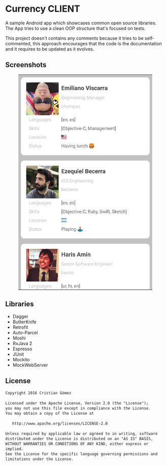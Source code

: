 Currency CLIENT
======

A sample Android app which showcases common open source libraries.
The App tries to use a clean OOP structure that's focused on tests.

This project doesn't contains any comments because it tries to be self-commented, this approach 
encourages that the code is the documentation and it requires to be updated as it evolves.

Screenshots
---------

<div align="center">
    <img src="./art/list.png" />
</div>

Libraries
---------

 * Dagger
 * ButterKnife
 * Retrofit
 * Auto-Parcel
 * Moshi
 * RxJava 2
 * Espresso
 * JUnit
 * Mockito
 * MockWebServer

License
-------

    Copyright 2016 Cristian Gómez

    Licensed under the Apache License, Version 2.0 (the "License");
    you may not use this file except in compliance with the License.
    You may obtain a copy of the License at

       http://www.apache.org/licenses/LICENSE-2.0

    Unless required by applicable law or agreed to in writing, software
    distributed under the License is distributed on an "AS IS" BASIS,
    WITHOUT WARRANTIES OR CONDITIONS OF ANY KIND, either express or implied.
    See the License for the specific language governing permissions and
    limitations under the License.